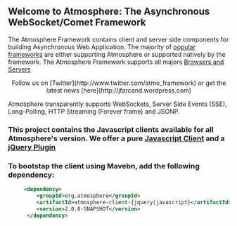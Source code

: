 ## Welcome to Atmosphere: The Asynchronous WebSocket/Comet Framework
The Atmosphere Framework contains client and server side components for building Asynchronous Web Application. The majority of [popular frameworks](https://github.com/Atmosphere/atmosphere/wiki/Atmosphere-PlugIns-and-Extensions) are either supporting Atmosphere or supported natively by the framework. The Atmosphere Framework supports all majors [Browsers and Servers](https://github.com/Atmosphere/atmosphere/wiki/Supported-WebServers-and-Browsers)

<center>Follow us on [Twitter](http://www.twitter.com/atmo_framework) or get the latest news [here](http://jfarcand.wordpress.com)</center>

Atmosphere transparently supports WebSockets, Server Side Events (SSE), Long-Polling, HTTP Streaming (Forever frame) and JSONP.

### This project contains the Javascript clients available for all Atmosphere's version. We offer a pure [Javascript Client]() and a [jQuery Plugin]()


### To bootstap the client using Mavebn, add the following dependency:
```xml
     <dependency>
         <groupId>org.atmosphere</groupId>
         <artifactId>atmosphere-client-{jquery|javascript}</artifactId>
         <version>2.0.0-SNAPSHOT</version>
      </dependency>
```



